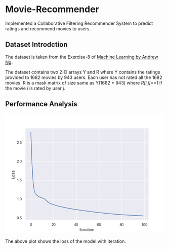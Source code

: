 # Movie-Recommender 

Implemented a Collaborative Filtering Recommender System to predict ratings and recommend movies to users.


## Dataset Introdction

The dataset is taken from the Exercise-8 of [Machine Learning by Andrew Ng](https://www.coursera.org/learn/machine-learning). 

The dataset contains two 2-D arrays Y and R where Y contains the ratings provided to 1682 movies by 943 users. Each user has not rated all the 1682 movies. R is a mask matrix of size same as Y(1682 * 943) where _R[i,j]==1_ if the movie _i_ is rated by user _j_.


## Performance Analysis

![](img/output.png)

The above plot shows the loss of the model with iteration. 
